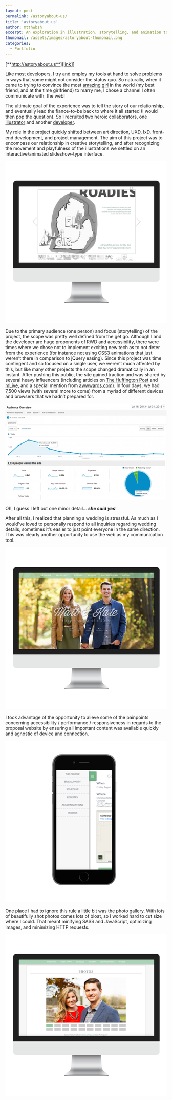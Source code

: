 ```yaml
---
layout: post
permalink: /astoryabout-us/
title: 'astoryabout.us'
author: mtthwbsh
excerpt: An exploration in illustration, storytelling, and animation to convince my girlfriend (now wife) to marry me; as well as a one stop shop containing all the information our wedding guests needed
thumbnail: /assets/images/astoryabout-thumbnail.png
categories:
  - Portfolio
---
```

[**http://astoryabout.us**][link1]

Like most developers, I try and employ my tools at hand to solve problems in ways that some might not consider the status quo. So naturally, when it came to trying to convince the most [amazing girl][kateTwitter] in the world (my best friend, and at the time girlfriend) to marry me, I chose a channel I often communicate with: the web!

The ultimate goal of the experience was to tell the story of our relationship, and eventually lead the fiance-to-be back to where it all started (I would then pop the question). So I recruited two heroic collaborators, one [illustrator][gabeTwitter] and another [developer][joshTwitter].

My role in the project quickly shifted between art direction, UXD, IxD, front-end development, and project management. The aim of this project was to encompass our relationship in creative storytelling, and after recognizing the movement and playfulness of the illustrations we settled on an interactive/animated slideshow-type interface.

![Website screenshot][image1]

Due to the primary audience (one person) and focus (storytelling) of the project, the scope was pretty well defined from the get go. Although I and the developer are huge proponents of RWD and accessibility, there were times where we chose not to implement exciting new tech as to not deter from the experience (for instance not using CSS3 animations that just weren&#8217;t there in comparison to jQuery easing). Since this project was time contingent and so focused on a single user, we weren&#8217;t much affected by this, but like many other projects the scope changed dramatically in an instant. After pushing this public, the site gained traction and was shared by several heavy influencers (including articles on [The Huffington Post][huffPo] and [mLive][mLive], and a special mention from [awwwards.com][awwwards]). In four days, we had 7,500 views (with several more to come) from a myriad of different devices and browsers that we hadn&#8217;t prepared for.

![Website analytics][image2]

Oh, I guess I left out one minor detail&#8230; **_she said yes_**!

After all this, I realized that planning a wedding is stressful. As much as I would've loved to personally respond to all inquiries regarding wedding details, sometimes it&#8217;s easier to just point everyone in the same direction. This was clearly another opportunity to use the web as my communication tool.

![Website screenshot][image3]

I took advantage of the opportunity to alieve some of the painpoints concerning accessibility / performance / responsiveness in regards to the proposal website by ensuring all important content was available quickly and agnostic of device and connection.

![Website menu screenshot][image4]

One place I had to ignore this rule a little bit was the photo gallery. With lots of beautifully shot photos comes lots of bloat, so I worked hard to cut size where I could. That meant minifying SASS and JavaScript, optimizing images, and minimizing HTTP requests.
  
![Website photo gallery screenshot][image5]

<!-- Links -->
[link1]:			http://astoryabout.us
[link2]:			http://wedding.astoryabout.us
[kateTwitter]:      https://twitter.com/KateEBush
[gabeTwitter]:		https://twitter.com/GabeCooper
[joshTwitter]:		https://twitter.com/JoshDComp
[huffPo]:			http://www.huffingtonpost.com/2013/07/18/online-marriage-proposal_n_3619405.html
[mLive]:			http://www.mlive.com/entertainment/grand-rapids/index.ssf/2013/07/geeky_marriage_proposal_websit.html
[awwwards]:			http://awwwards.com
[github]:			https://github.com/MTTHWBSH/a_story_about_us

<!-- Images -->
[image1]: 			/assets/images/screenshot.png
[image2]: 			/assets/images/analytics.png
[image3]: 			/assets/images/hub-home.png
[image4]: 			/assets/images/hub-menu.png
[image5]: 			/assets/images/hub-photos.png
